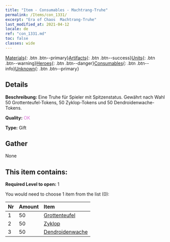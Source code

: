 ```yaml
---
title: "Item - Consumables - Machtrang-Truhe"
permalink: /Items/con_1331/
excerpt: "Era of Chaos  Machtrang-Truhe"
last_modified_at: 2021-04-12
locale: de
ref: "con_1331.md"
toc: false
classes: wide
---
```

 [Materials](/de/Items/){: .btn .btn--primary}[Artifacts](/de/Items/Artifacts/){: .btn .btn--success}[Units](/de/Items/Units/){: .btn .btn--warning}[Heroes](/de/Items/Heroes/){: .btn .btn--danger}[Consumables](/de/Items/Consumables/){: .btn .btn--info}[Unknown](/de/Items/Unknown/){: .btn .btn--primary}

## Details
 **Beschreibung:** Eine Truhe für Spieler mit Spitzenstatus. Gewährt nach Wahl 50 Grottenteufel-Tokens, 50 Zyklop-Tokens und 50 Dendroidenwache-Tokens.

 **Quality:** <span style="color: #DA70D6">OK</span>

 **Type:** Gift

## Gather

  None

## This item contains:

 **Required Level to open:** 1

 You would need to choose 1 item from the list (0):

  | Nr | Amount |     Item    |
  |:---|:-------|:------------|
  | 1 | 50 | [Grottenteufel](/de/Items/unt_230/) | 
  | 2 | 50 | [Zyklop](/de/Items/unt_222/) | 
  | 3 | 50 | [Dendroidenwache](/de/Items/unt_203/) | 
